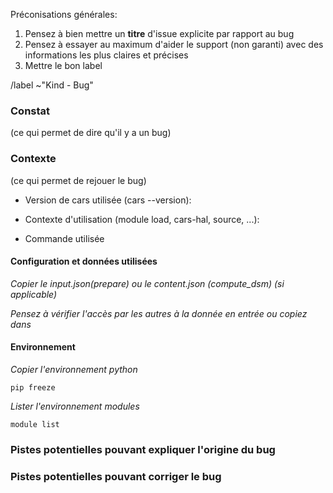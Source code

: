 Préconisations générales: 
1. Pensez à bien mettre un **titre** d'issue explicite par rapport au bug
2. Pensez à essayer au maximum d'aider le support (non garanti) avec des informations les plus claires et précises
3. Mettre le bon label

/label ~"Kind - Bug"

### Constat
(ce qui permet de dire qu'il y a un bug)

### Contexte
(ce qui permet de rejouer le bug)

- Version de cars utilisée (cars --version): 

- Contexte d'utilisation (module load, cars-hal, source, ...): 

- Commande utilisée

#### Configuration et données utilisées 

*Copier le input.json(prepare) ou le content.json (compute_dsm) (si applicable)*

*Pensez à vérifier l'accès par les autres à la donnée en entrée ou copiez dans*

#### Environnement 
*Copier l'environnement python*

```
pip freeze
```
*Lister l'environnement modules*
```
module list
``` 


### Pistes potentielles pouvant expliquer l'origine du bug


### Pistes potentielles pouvant corriger le bug


